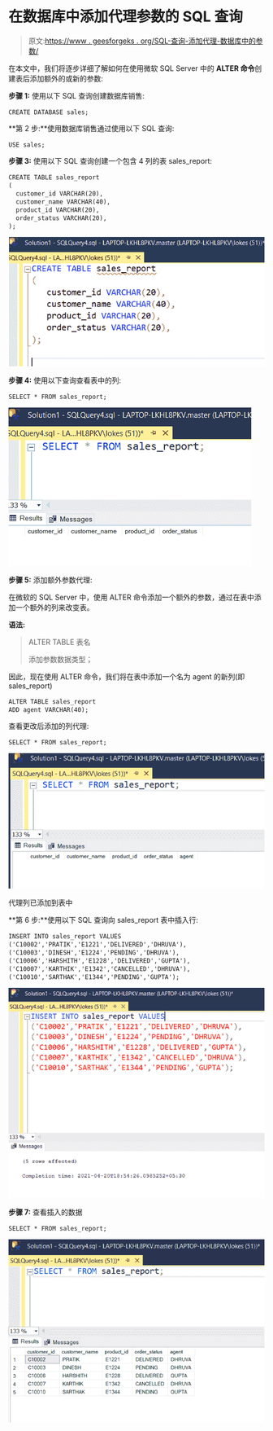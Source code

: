 # 在数据库中添加代理参数的 SQL 查询

> 原文:[https://www . geesforgeks . org/SQL-查询-添加代理-数据库中的参数/](https://www.geeksforgeeks.org/sql-query-to-add-an-agent-parameter-in-a-database/)

在本文中，我们将逐步详细了解如何在使用微软 SQL Server 中的 **ALTER 命令**创建表后添加额外的或新的参数:

**步骤 1:** 使用以下 SQL 查询创建数据库销售:

```
CREATE DATABASE sales;
```

**第 2 步:**使用数据库销售通过使用以下 SQL 查询:

```
USE sales;
```

**步骤 3:** 使用以下 SQL 查询创建一个包含 4 列的表 sales_report:

```
CREATE TABLE sales_report
(
  customer_id VARCHAR(20),
  customer_name VARCHAR(40),
  product_id VARCHAR(20),
  order_status VARCHAR(20),
);
```

![](img/ff75df804a7acf6fc8d12674fbe48c09.png)

**步骤 4:** 使用以下查询查看表中的列:

```
SELECT * FROM sales_report;
```

![](img/8ebbae90bcd3cfbf137ac37869fcadcb.png)

**步骤 5:** 添加额外参数代理:

在微软的 SQL Server 中，使用 ALTER 命令添加一个额外的参数，通过在表中添加一个额外的列来改变表。

**语法:**

> ALTER TABLE 表名
> 
> 添加参数数据类型；

因此，现在使用 ALTER 命令，我们将在表中添加一个名为 agent 的新列(即 sales_report)

```
ALTER TABLE sales_report
ADD agent VARCHAR(40);
```

查看更改后添加的列代理:

```
SELECT * FROM sales_report;
```

![](img/edaebd0d47abdd19572b3c911da05056.png)

代理列已添加到表中

**第 6 步:**使用以下 SQL 查询向 sales_report 表中插入行:

```
INSERT INTO sales_report VALUES
('C10002','PRATIK','E1221','DELIVERED','DHRUVA'),
('C10003','DINESH','E1224','PENDING','DHRUVA'),
('C10006','HARSHITH','E1228','DELIVERED','GUPTA'),
('C10007','KARTHIK','E1342','CANCELLED','DHRUVA'),
('C10010','SARTHAK','E1344','PENDING','GUPTA');
```

![](img/318f4d9edff1886c76432bdc5c2beac4.png)

**步骤 7:** 查看插入的数据

```
SELECT * FROM sales_report;
```

![](img/f9d6f26c7625b0f1d61fd15bc39ec2e5.png)